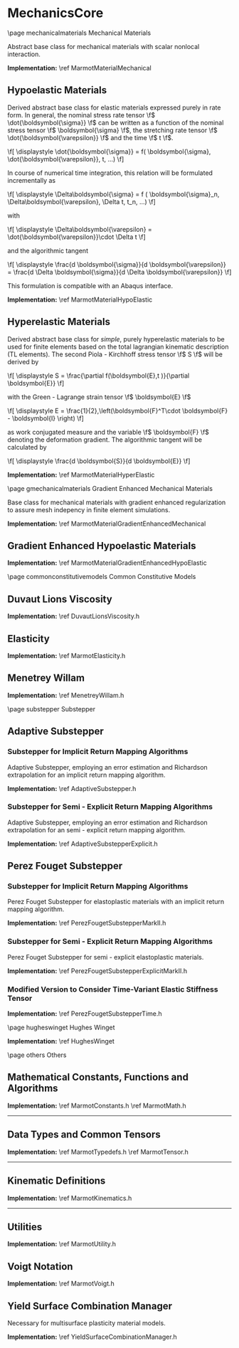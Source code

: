 # MechanicsCore
\page mechanicalmaterials Mechanical Materials

Abstract base class for mechanical materials with scalar nonlocal interaction. 

**Implementation:** \ref MarmotMaterialMechanical

## Hypoelastic Materials

Derived abstract base class for elastic materials expressed purely in rate form. In general, the nominal stress rate tensor \f$ \dot{\boldsymbol{\sigma}} \f$ can be written as a function of the nominal stress tensor \f$ \boldsymbol{\sigma} \f$, the stretching rate tensor \f$ \dot{\boldsymbol{\varepsilon}} \f$ and the time \f$ t \f$.

\f[
  \displaystyle \dot{\boldsymbol{\sigma}} = f( \boldsymbol{\sigma}, \dot{\boldsymbol{\varepsilon}}, t, ...)
\f]

In course of numerical time integration, this relation will be formulated incrementally as 

\f[
  \displaystyle \Delta\boldsymbol{\sigma} = f ( \boldsymbol{\sigma}_n, \Delta\boldsymbol{\varepsilon}, \Delta t, t_n, ...)
\f]

with 

\f[
  \displaystyle \Delta\boldsymbol{\varepsilon} =  \dot{\boldsymbol{\varepsilon}}\cdot \Delta t
\f]

and the algorithmic tangent 

\f[
  \displaystyle \frac{d \boldsymbol{\sigma}}{d \boldsymbol{\varepsilon}} =  \frac{d \Delta \boldsymbol{\sigma}}{d \Delta \boldsymbol{\varepsilon}}
\f]

This formulation is compatible with an Abaqus interface.

**Implementation:** \ref MarmotMaterialHypoElastic

## Hyperelastic Materials

Derived abstract base class for _simple_, purely hyperelastic materials to be used for finite elements based on the total lagrangian kinematic description (TL elements). The second Piola - Kirchhoff stress tensor \f$ S \f$ will be derived by

\f[
  \displaystyle S = \frac{\partial f(\boldsymbol{E},t )}{\partial \boldsymbol{E}}
\f]

with the Green - Lagrange strain tensor \f$ \boldsymbol{E} \f$

\f[
  \displaystyle E  = \frac{1}{2}\,\left(\boldsymbol{F}^T\cdot \boldsymbol{F} - \boldsymbol{I} \right)
\f]

as work conjugated measure and the variable \f$ \boldsymbol{F} \f$ denoting the deformation gradient. 
The algorithmic tangent will be calculated by 

\f[
  \displaystyle \frac{d \boldsymbol{S}}{d \boldsymbol{E}}
\f]

**Implementation:** \ref MarmotMaterialHyperElastic



\page gmechanicalmaterials Gradient Enhanced Mechanical Materials

Base class for mechanical materials with gradient enhanced regularization to assure mesh indepency in finite element simulations. 

**Implementation:** \ref MarmotMaterialGradientEnhancedMechanical

## Gradient Enhanced Hypoelastic Materials
**Implementation:** \ref MarmotMaterialGradientEnhancedHypoElastic
  


\page commonconstitutivemodels Common Constitutive Models


## Duvaut Lions Viscosity

**Implementation:** \ref DuvautLionsViscosity.h


## Elasticity 

**Implementation:** \ref MarmotElasticity.h


## Menetrey Willam

**Implementation:** \ref MenetreyWillam.h



\page substepper Substepper

## Adaptive Substepper

### Substepper for Implicit Return Mapping Algorithms

Adaptive Substepper, employing an error estimation and Richardson extrapolation for an implicit return mapping algorithm.

**Implementation:** \ref AdaptiveSubstepper.h

### Substepper for Semi - Explicit Return Mapping Algorithms
 
Adaptive Substepper, employing an error estimation and Richardson extrapolation for an semi - explicit return mapping algorithm.

**Implementation:** \ref AdaptiveSubstepperExplicit.h

## Perez Fouget Substepper


### Substepper for Implicit Return Mapping Algorithms

Perez Fouget Substepper for elastoplastic materials with an implicit return mapping algorithm.

**Implementation:** \ref PerezFougetSubstepperMarkII.h

### Substepper for Semi - Explicit Return Mapping Algorithms

Perez Fouget Substepper for semi - explicit elastoplastic materials.

**Implementation:** \ref PerezFougetSubstepperExplicitMarkII.h

### Modified Version to Consider Time-Variant Elastic Stiffness Tensor

**Implementation:** \ref PerezFougetSubstepperTime.h


\page hugheswinget Hughes Winget

**Implementation:** \ref HughesWinget

\page others Others

## Mathematical Constants, Functions and Algorithms

**Implementation:** \ref MarmotConstants.h 
		\ref MarmotMath.h

---

## Data Types and Common Tensors

**Implementation:** \ref MarmotTypedefs.h
		\ref MarmotTensor.h

---

## Kinematic Definitions 

**Implementation:** \ref MarmotKinematics.h

---

## Utilities

**Implementation:** \ref MarmotUtility.h

## Voigt Notation

**Implementation:** \ref MarmotVoigt.h


## Yield Surface Combination Manager

Necessary for multisurface plasticity material models.

**Implementation:** \ref YieldSurfaceCombinationManager.h
